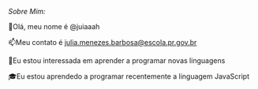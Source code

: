 *Sobre Mim:*

👋Olá, meu nome é @juiaaah

📫Meu contato é
julia.menezes.barbosa@escola.pr.gov.br

👀Eu estou interessada em aprender a programar novas linguagens

🎓Eu estou aprendedo a programar recentemente a linguagem JavaScript
